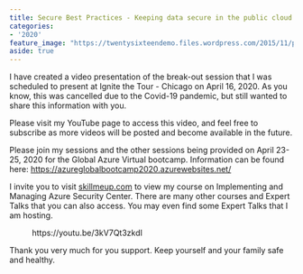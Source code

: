 ```yaml
---
title: Secure Best Practices - Keeping data secure in the public cloud
categories:
- '2020'
feature_image: "https://twentysixteendemo.files.wordpress.com/2015/11/post.png"
aside: true
---
```


<!-- wp:paragraph -->
<p>I have created a video presentation of the break-out session that I was scheduled to present at Ignite the Tour - Chicago on April 16, 2020. As you know, this was cancelled due to the Covid-19 pandemic, but still wanted to share this information with you. </p>
<!-- /wp:paragraph -->

<!-- wp:paragraph -->
<p>Please visit my YouTube page to access this video, and feel free to subscribe as more videos will be posted and become available in the future.</p>
<!-- /wp:paragraph -->

<!-- wp:paragraph -->
<p>Please join my sessions and the other sessions being provided on April 23-25, 2020 for the Global Azure Virtual bootcamp. Information can be found here: <a rel="noreferrer noopener" target="_blank" href="https://azureglobalbootcamp2020.azurewebsites.net/">https://azureglobalbootcamp2020.azurewebsites.net/</a></p>
<!-- /wp:paragraph -->

<!-- wp:paragraph -->
<p>I invite you to visit <a rel="noreferrer noopener" href="http://www.skillmeup.com" target="_blank">skillmeup.com</a> to view my course on Implementing and Managing Azure Security Center.  There are many other courses and Expert Talks that you can also access. You may even find some Expert Talks that I am hosting. </p>
<!-- /wp:paragraph -->

<!-- wp:embed {"url":"https://youtu.be/3kV7Qt3zkdI","type":"video","providerNameSlug":"youtube","responsive":true,"className":"wp-embed-aspect-4-3 wp-has-aspect-ratio"} -->
<figure class="wp-block-embed is-type-video is-provider-youtube wp-block-embed-youtube wp-embed-aspect-4-3 wp-has-aspect-ratio"><div class="wp-block-embed__wrapper">
https://youtu.be/3kV7Qt3zkdI
</div></figure>
<!-- /wp:embed -->

<!-- wp:paragraph -->
<p>Thank you very much for you support. Keep yourself and your family safe and healthy.</p>
<!-- /wp:paragraph -->